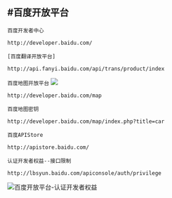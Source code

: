 #百度开放平台
--------------

`百度开发者中心`

	http://developer.baidu.com/

`[百度翻译开放平台]` 

	http://api.fanyi.baidu.com/api/trans/product/index

`百度地图开放平台` ![](http://wiki.lbsyun.baidu.com/cms/logo/lbsyunlogo296-120.png)

	http://developer.baidu.com/map

`百度地图密钥`
	
	http://developer.baidu.com/map/index.php?title=car

`百度APIStore`

	http://apistore.baidu.com/

`认证开发者权益--接口限制`

	http://lbsyun.baidu.com/apiconsole/auth/privilege
![百度开放平台-认证开发者权益](http://git.oschina.net/uploads/images/2017/0109/134529_30dc5db4_390501.png "认证开发者权益")

